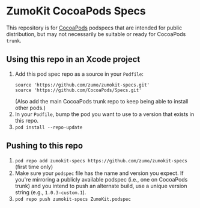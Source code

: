 # ZumoKit CocoaPods Specs

This repository is for [CocoaPods](https://cocoapods.org) podspecs that are intended for public distribution, but may not necessarily be suitable or ready for CocoaPods `trunk`.

## Using this repo in an Xcode project

1. Add this pod spec repo as a source in your `Podfile`:
   ```
   source 'https://github.com/zumo/zumokit-specs.git'
   source 'https://github.com/CocoaPods/Specs.git'
   ```
   (Also add the main CocoaPods trunk repo to keep being able to install other pods.)
1. In your `Podfile`, bump the pod you want to use to a version that exists in this repo.
1. `pod install --repo-update`

## Pushing to this repo

1. `pod repo add zumokit-specs https://github.com/zumo/zumokit-specs` (first time only)
1. Make sure your `podspec` file has the name and version you expect. If you're mirroring a publicly available podspec (i.e., one on CocoaPods trunk) and you intend to push an alternate build, use a unique version string (e.g., `1.0.3-custom.1`).
1. `pod repo push zumokit-specs ZumoKit.podspec`